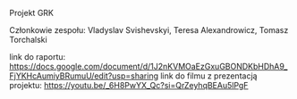 Projekt GRK

Członkowie zespołu: Vladyslav Svishevskyi, Teresa Alexandrowicz, Tomasz Torchalski

link do raportu: https://docs.google.com/document/d/1J2nKVMOaEzGxuGBONDKbHDhA9_FjYKHcAumiyBRumuU/edit?usp=sharing
link do filmu z prezentacją projektu: https://youtu.be/_6H8PwYX_Qc?si=QrZeyhqBEAu5lPgF
